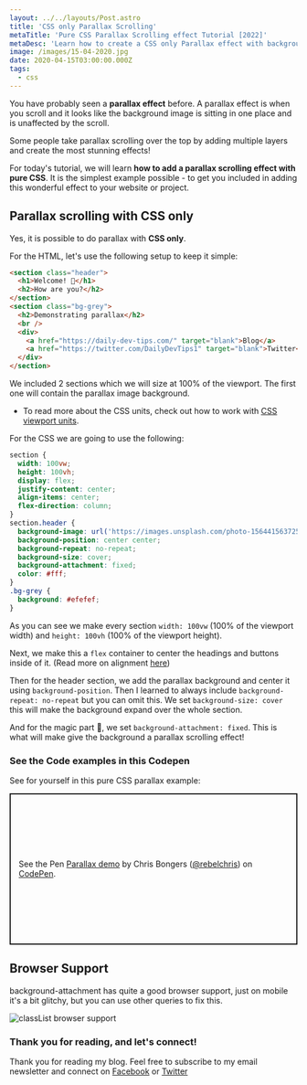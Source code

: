 ```yaml
---
layout: ../../layouts/Post.astro
title: 'CSS only Parallax Scrolling'
metaTitle: 'Pure CSS Parallax Scrolling effect Tutorial [2022]'
metaDesc: 'Learn how to create a CSS only Parallax effect with background attachment. See the code examples in the Codepen!'
image: /images/15-04-2020.jpg
date: 2020-04-15T03:00:00.000Z
tags:
  - css
---
```


You have probably seen a **parallax effect** before. A parallax effect is when you scroll and it looks like the background image is sitting in one place and is unaffected by the scroll.

Some people take parallax scrolling over the top by adding multiple layers and create the most stunning effects!

For today's tutorial, we will learn **how to add a parallax scrolling effect with pure CSS**. It is the simplest example possible - to get you included in adding this wonderful effect to your website or project.

## Parallax scrolling with CSS only

Yes, it is possible to do parallax with **CSS only**.

For the HTML, let's use the following setup to keep it simple:

```html
<section class="header">
  <h1>Welcome! 👋</h1>
  <h2>How are you?</h2>
</section>
<section class="bg-grey">
  <h2>Demonstrating parallax</h2>
  <br />
  <div>
    <a href="https://daily-dev-tips.com/" target="blank">Blog</a>
    <a href="https://twitter.com/DailyDevTips1" target="blank">Twitter</a>
  </div>
</section>
```

We included 2 sections which we will size at 100% of the viewport. The first one will contain the parallax image background.

- To read more about the CSS units, check out how to work with [CSS viewport units](https://daily-dev-tips.com/posts/how-to-work-with-css-viewport-units/).

For the CSS we are going to use the following:

```css
section {
  width: 100vw;
  height: 100vh;
  display: flex;
  justify-content: center;
  align-items: center;
  flex-direction: column;
}
section.header {
  background-image: url('https://images.unsplash.com/photo-1564415637254-92c66292cd64?ixlib=rb-1.2.1&ixid=eyJhcHBfaWQiOjEyMDd9&auto=format&fit=crop&w=975&q=80');
  background-position: center center;
  background-repeat: no-repeat;
  background-size: cover;
  background-attachment: fixed;
  color: #fff;
}
.bg-grey {
  background: #efefef;
}
```

As you can see we make every section `width: 100vw` (100% of the viewport width) and `height: 100vh` (100% of the viewport height).

Next, we make this a `flex` container to center the headings and buttons inside of it. (Read more on alignment [here](https://daily-dev-tips.com/posts/css-flexbox-most-easy-center-vertical-and-horizontal/))

Then for the header section, we add the parallax background and center it using `background-position`. Then I learned to always include `background-repeat: no-repeat` but you can omit this. We set `background-size: cover` this will make the background expand over the whole section.

And for the magic part 🎩, we set `background-attachment: fixed`. This is what will make give the background a parallax scrolling effect!

### See the Code examples in this Codepen

See for yourself in this pure CSS parallax example:

<p class="codepen" data-height="265" data-theme-id="dark" data-default-tab="css,result" data-user="rebelchris" data-slug-hash="jObEOKR" style="height: 265px; box-sizing: border-box; display: flex; align-items: center; justify-content: center; border: 2px solid; margin: 1em 0; padding: 1em;" data-pen-title="Parallax demo">
  <span>See the Pen <a href="https://codepen.io/rebelchris/pen/jObEOKR">
  Parallax demo</a> by Chris Bongers (<a href="https://codepen.io/rebelchris">@rebelchris</a>)
  on <a href="https://codepen.io">CodePen</a>.</span>
</p>
<script async src="https://static.codepen.io/assets/embed/ei.js"></script>

## Browser Support

background-attachment has quite a good browser support, just on mobile it's a bit glitchy, but you can use other queries to fix this.

![classList browser support](https://caniuse.bitsofco.de/image/background-attachment.png)

### Thank you for reading, and let's connect!

Thank you for reading my blog. Feel free to subscribe to my email newsletter and connect on [Facebook](https://www.facebook.com/DailyDevTipsBlog) or [Twitter](https://twitter.com/DailyDevTips1)
